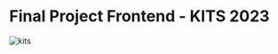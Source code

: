 # Final Project Frontend - KITS 2023

![kits](https://github.com/vdhieu124/Final/assets/87818151/b81b035d-1be7-4de1-9181-b765499ae505)

